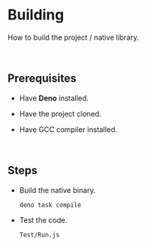 
# Building

How to build the project / native library.

<br>

## Prerequisites

-   Have **Deno** installed.

-   Have the project cloned.

-   Have GCC compiler installed.

<br>

## Steps

-   Build the native binary.

    ```sh
    deno task compile
    ```

-   Test the code.

    ```sh
    Test/Run.js
    ```

<br>
